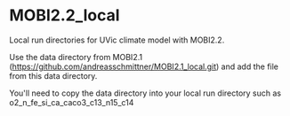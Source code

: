 # MOBI2.2_local
Local run directories for UVic climate model with MOBI2.2.

Use the data directory from MOBI2.1 (https://github.com/andreasschmittner/MOBI2.1_local.git) and add the file from this data directory.

You'll need to copy the data directory into your local run directory such as o2_n_fe_si_ca_caco3_c13_n15_c14
